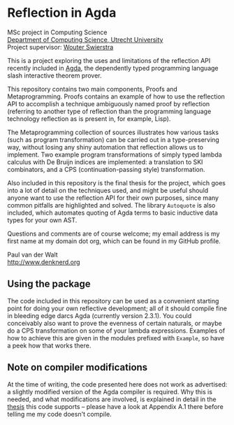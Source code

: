 Reflection in Agda
==================
MSc project in Computing Science  
[Department of Computing Science, Utrecht University](http://www.cs.uu.nl)  
Project supervisor: [Wouter Swierstra](http://www.staff.science.uu.nl/~swier004/)

This is a project exploring the uses and limitations of the reflection API recently included in [Agda](http://wiki.portal.chalmers.se/agda/), the dependently typed programming language slash interactive theorem prover.

This repository contains two main components, Proofs and Metaprogramming. Proofs contains an example of how to use the reflection API to accomplish a technique ambiguously named proof by reflection (referring to another type of reflection than the programming language technology reflection as is present in, for example, Lisp).

The Metaprogramming collection of sources illustrates how various tasks (such as program transformation) can be carried out in a type-preserving way, without losing any shiny automation that reflection allows us to implement. Two example  program transformations of simply typed lambda calculus with De Bruijn indices are implemented: a translation to SKI combinators, and a CPS (continuation-passing style) transformation.

Also included in this repository is the final thesis for the project, which goes into a lot of detail on the techniques used, and might be useful should anyone want to use the reflection API for their own purposes, since many common pitfalls are highlighted and solved. The library `Autoquote` is also included, which automates quoting of Agda terms to basic inductive data types for your own AST.

Questions and comments are of course welcome; my email address is my first name at my domain dot org, which can be found in my GitHub profile.

Paul van der Walt  
http://www.denknerd.org

Using the package
-----------------

The code included in this repository can be used as a convenient starting point for doing your own reflective development; all of it should compile fine in bleeding edge darcs Agda (currently version 2.3.1). You could conceivably also want to prove the evenness of certain naturals, or maybe do a CPS transformation on some of your lambda expressions. Examples of how to achieve this are given in the modules prefixed with `Example`, so have a peek how that works there.

Note on compiler modifications
------------------------------

At the time of writing, the code presented here does not work as advertised: a slightly modified version of the Agda compiler is required. Why this is needed, and what modifications are involved, is explained in detail in the [thesis](https://github.com/toothbrush/reflection-proofs/downloads) this code supports – please have a look at Appendix A.1 there before telling me my code doesn't compile.
